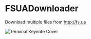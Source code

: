 FSUADownloader
==============

Download multiple files from http://fs.ua

![Terminal Keynote Cover](http://twitpic.com/br2cfz)
